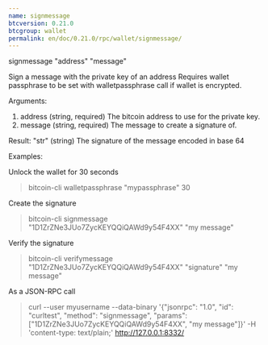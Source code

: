 ```yaml
---
name: signmessage
btcversion: 0.21.0
btcgroup: wallet
permalink: en/doc/0.21.0/rpc/wallet/signmessage/
---
```


signmessage "address" "message"

Sign a message with the private key of an address
Requires wallet passphrase to be set with walletpassphrase call if wallet is encrypted.

Arguments:
1. address    (string, required) The bitcoin address to use for the private key.
2. message    (string, required) The message to create a signature of.

Result:
"str"    (string) The signature of the message encoded in base 64

Examples:

Unlock the wallet for 30 seconds
> bitcoin-cli walletpassphrase "mypassphrase" 30

Create the signature
> bitcoin-cli signmessage "1D1ZrZNe3JUo7ZycKEYQQiQAWd9y54F4XX" "my message"

Verify the signature
> bitcoin-cli verifymessage "1D1ZrZNe3JUo7ZycKEYQQiQAWd9y54F4XX" "signature" "my message"

As a JSON-RPC call
> curl --user myusername --data-binary '{"jsonrpc": "1.0", "id": "curltest", "method": "signmessage", "params": ["1D1ZrZNe3JUo7ZycKEYQQiQAWd9y54F4XX", "my message"]}' -H 'content-type: text/plain;' http://127.0.0.1:8332/


